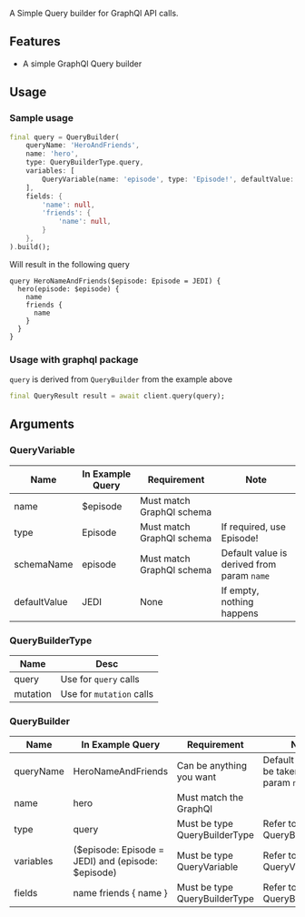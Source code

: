A Simple Query builder for GraphQl API calls.

## Features

- A simple GraphQl Query builder

## Usage

### Sample usage

```dart
final query = QueryBuilder(
    queryName: 'HeroAndFriends',
    name: 'hero',
    type: QueryBuilderType.query,
    variables: [
        QueryVariable(name: 'episode', type: 'Episode!', defaultValue: 'JEDI'),
    ],
    fields: {
        'name': null,
        'friends': {
            'name': null,
        }
    },
).build();
```

Will result in the following query

```
query HeroNameAndFriends($episode: Episode = JEDI) {
  hero(episode: $episode) {
    name
    friends {
      name
    }
  }
}
```

### Usage with graphql package

`query` is derived from `QueryBuilder` from the example above

```dart
final QueryResult result = await client.query(query);
```

## Arguments

### QueryVariable

| Name | In Example Query         | Requirement | Note |
| ---- | ------------------------ | ----------- | ---- |
| name | $episode    | Must match GraphQl schema | |
| type | Episode    | Must match GraphQl schema | If required, use Episode! |
| schemaName | episode    | Must match GraphQl schema | Default value is derived from param `name` |
| defaultValue | JEDI    | None | If empty, nothing happens |

### QueryBuilderType

| Name     | Desc                     |
| -------- | ------------------------ |
| query    | Use for `query` calls    |
| mutation | Use for `mutation` calls |

### QueryBuilder

| Name      | In Example Query                                   | Requirement                   | Note                                          |
| --------- | -------------------------------------------------- | ----------------------------- | --------------------------------------------- |
| queryName | HeroNameAndFriends                                 | Can be anything you want      | Default value will be taken from param `name` |
| name      | hero                                               | Must match the GraphQl        |                                               |
| type      | query                                              | Must be type QueryBuilderType | Refer to QueryBuilderType                     |
| variables | ($episode: Episode = JEDI) and (episode: $episode) | Must be type QueryVariable    | Refer to QueryVariable                        |
| fields    | name friends { name }                              | Must be type QueryBuilderType | Refer to QueryBuilderType                     |
